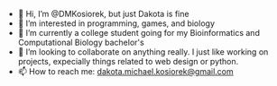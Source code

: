 - 👋 Hi, I’m @DMKosiorek, but just Dakota is fine
- 👀 I’m interested in programming, games, and biology
- 🌱 I’m currently a college student going for my Bioinformatics and Computational Biology bachelor's
- 💞️ I’m looking to collaborate on anything really. I just like working on projects, expecially things related to web design or python.
- 📫 How to reach me: dakota.michael.kosiorek@gmail.com

<!---
DMKosiorek/DMKosiorek is a ✨ special ✨ repository because its `README.md` (this file) appears on your GitHub profile.
You can click the Preview link to take a look at your changes.
--->
